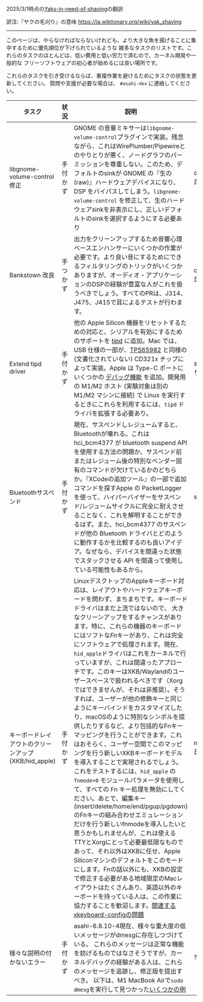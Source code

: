 2025/3/1時点の[Yaks-in-need-of-shaving](https://github.com/AsahiLinux/docs/blob/main/docs/Yaks-in-need-of-shaving.md)の翻訳

訳注:『ヤクの毛刈り』の意味 <https://ja.wiktionary.org/wiki/yak_shaving>

---
このページは、やらなければならないけれども、より大きな魚を揚げることに集中するために優先順位が下げられているような
雑多なタスクのリストです。これらのタスクのほとんどは、低い費用と低い労力で済むので、カーネル開発や一般的な
フリーソフトウェアの初心者が始めるには良い場所です。

これらのタスクを引き受けるならば、重複作業を避けるためにタスクの状態を更新してください。
質問や支援が必要な場合は、 `#asahi-dev` に連絡してください。

| タスク | 状況 | 説明 | 連絡先 |
| ---- | ------ | ----------- | ------- |
| libgnome-volume-control 修正 | 手付かず | GNOME の音量ミキサーは`libgnome-volume-control`プラグインで実装。残念ながら、これはWirePlumber/Pipewireとのやりとりが悪く、ノードグラフのパーミッションを尊重しない。このため、デフォルトのsinkが GNOME の『生の(raw)』ハードウェアデバイスになり、DSP をバイパスしてしまう。`libgnome-volume-control` を修正して、生のハードウェアsinkを非表示にし、正しいデフォルトのsinkを選択するようにする必要あり | chadmed氏 |
| Bankstown 改良 | 手つかず | 出力をクリーンアップするため音響心理ベースエンハンサーにいくつかの作業が必要です。より良い音にするためにできるフィルタリングのトリックがいくつかありますが、オーディオ・アプリケーションのDSPの経験が豊富な人がこれを扱うべきでしょう。すべてのPRは、J314、J475、J415で耳によるテストが行わます。 | chadmed氏 |
| Extend tipd driver | 手付かず | 他の Apple Silicon 機器をリセットするための対応と、シリアルを有効にするためのサポートを [tipd](https://github.com/AsahiLinux/linux/blob/asahi/drivers/usb/typec/tipd/core.c) に追加。Mac では、USB 仕様の一部が、[TPS65982](https://www.ti.com/lit/ds/symlink/tps65982.pdf) と同様の (文書化されていない) CD321x チップによって実装。Apple は Type-C ポートにいくつかの [デバッグ機能](HW-USB-PD.md) を追加。開発用の M1/M2 ホスト (実験対象は別の M1/M2 マシンに接続) で Linux を実行するときにこれらを利用するには、`tipd` ドライバを拡張する必要あり。| sven氏より提案 |
| Bluetoothサスペンド | 手付かず | 現在、サスペンドしレジュームすると、Bluetoothが壊れる。これは hci_bcm4377 が bluetooth suspend API を使用する方法の問題か、サスペンド前またはレジューム後の特別なベンダー固有のコマンドが欠けているかのどちらか。『XCodeの追加ツール』の一部で追加コマンドを探すApple の PacketLogger を使って、ハイパーバイザーをサスペンド/レジュームサイクルに完全に耐えさせることなく、これを解明することができるはず。また、hci_bcm4377 のサスペンドが他の Bluetooth ドライバとどのように動作するかを比較するのも良いアイデア。なぜなら、デバイスを間違った状態でスタックさせる API を間違って使用している可能性もあるから。| sven |
| キーボードレイアウトのクリーンアップ (XKB/hid_apple) | 手付かず | LinuxデスクトップのAppleキーボード対応は、レイアウトやハードウェアキーボードを問わず、まちまちです。キーボードドライバはまだ上流ではないので、 大きなクリーンアップをするチャンスがあります。特に、これらの機器のキーボードにはソフトな*Fn*キーがあり、これは完全にソフトウェアで処理されます。現在、`hid_apple`ドライバはこれをカーネルで行っていますが、これは間違ったアプローチです。このキーはXKB/Waylandのユーザースペースで扱われるべきです（Xorgではできませんが、それは非推奨）。そうすれば、ユーザーが他の修飾キーと同じようにキーバインドをカスタマイズしたり、macOSのように特別なシンボルを提供したりするなど、より包括的なFnキーマッピングを行うことができます。これはおそらく、ユーザー空間でこのマッピングを行う新しいXKBキーボードモデルを導入することで実現されるでしょう。これをテストするには、`hid_apple` の `fnmode=0` モジュールパラメータを使用して、すべての Fn キー処理を無効にしてください。あとで、編集キー(insert/delete/home/end/pgup/pgdown)のFnキーの組み合わせエミュレーションだけを行う新しいfnmodeを導入したいと思うかもしれませんが、これは使えるTTYとXorgにとって必要最低限なものであって、それ以外はXKBに任せ、Apple Siliconマシンのデフォルトをこのモードにします。Fnの話以外にも、XKBの設定で修正する必要がある地域限定のMacレイアウトはたくさんあり、英語以外のキーボードを持っている人は、この作業に協力することを歓迎します。[関連するxkeyboard-configの問題](https://gitlab.freedesktop.org/xkeyboard-config/xkeyboard-config/-/issues/379) | marcan氏 |
| 様々な説明の付かないエラー | 手付かず | asahi-6.8.10-4現在、様々な重大度の低いメッセージがdmesgに存在しつづけている。 これらのメッセージは正常な機能を妨げるものではなさそうですが、カーネルデバッグの経験がある人は、これらのメッセージを追跡し、修正版を提出すべき。 以下は、M1 MacBook Airで`sudo dmesg`を実行して見つかった[いくつかの例](https://gist.github.com/zzywysm/d4f1669ff3b7454e2821a65e31c511e1) | ? |
